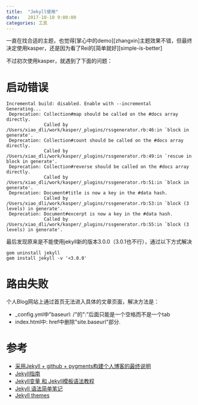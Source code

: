 ```yaml
---
title:  "Jekyll使用"
date:   2017-10-10 9:00:00
categories: 工具
---
```


一直在找合适的主题，也觉得[掌心中的demo][zhangxin]主题效果不错，但最终决定使用kasper，还是因为看了Rei的[简单就好][simple-is-better]

<!-- More -->

不过初次使用kasper，就遇到了下面的问题：

# 启动错误
```
Incremental build: disabled. Enable with --incremental
Generating...
 Deprecation: Collection#map should be called on the #docs array directly.
              Called by /Users/xiao_dli/work/kasper/_plugins/rssgenerator.rb:46:in `block in generate'.
 Deprecation: Collection#count should be called on the #docs array directly.
              Called by /Users/xiao_dli/work/kasper/_plugins/rssgenerator.rb:49:in `rescue in block in generate'.
 Deprecation: Collection#reverse should be called on the #docs array directly.
              Called by /Users/xiao_dli/work/kasper/_plugins/rssgenerator.rb:51:in `block in generate'.
 Deprecation: Document#title is now a key in the #data hash.
              Called by /Users/xiao_dli/work/kasper/_plugins/rssgenerator.rb:53:in `block (3 levels) in generate'.
 Deprecation: Document#excerpt is now a key in the #data hash.
              Called by /Users/xiao_dli/work/kasper/_plugins/rssgenerator.rb:55:in `block (3 levels) in generate'.
```

最后发现原来是不能使用jekyll新的版本3.0.0（3.0.1也不行），通过以下方式解决

```
gem uninstall jekyll
gem install jekyll -v '<3.0.0'
```

# 路由失败
个人Blog网站上通过首页无法进入具体的文章页面，解决方法是：
* _config.yml中"baseurl: /"的":”后面只能是一个空格而不是一个tab
* index.html中: href中删除"site.baseurl"部分.

# 参考
* [采用Jekyll + github + pygments构建个人博客的最终说明](http://www.jianshu.com/p/609e1197754c)
* [Jekyll指南](http://jekyll.bootcss.com/docs/home/)
* [Jekyll变量 和 Jekyll模板语法教程](http://higrid.net/c-art-jeklly_template_data.htm)
* [Jekyll 语法简单笔记](http://ju.outofmemory.cn/entry/98471)
* [Jekyll themes](http://www.zhanxin.info/themes.html)